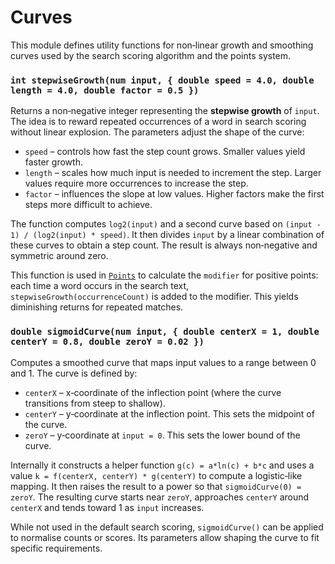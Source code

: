 # Curves

This module defines utility functions for non‑linear growth and smoothing curves used by the search scoring algorithm and the points system.

### `int stepwiseGrowth(num input, { double speed = 4.0, double length = 4.0, double factor = 0.5 })`

Returns a non‑negative integer representing the **stepwise growth** of `input`.  The idea is to reward repeated occurrences of a word in search scoring without linear explosion.  The parameters adjust the shape of the curve:

- `speed` – controls how fast the step count grows.  Smaller values yield faster growth.
- `length` – scales how much input is needed to increment the step.  Larger values require more occurrences to increase the step.
- `factor` – influences the slope at low values.  Higher factors make the first steps more difficult to achieve.

The function computes `log2(input)` and a second curve based on `(input - 1) / (log2(input) * speed)`.  It then divides `input` by a linear combination of these curves to obtain a step count.  The result is always non‑negative and symmetric around zero.

This function is used in [`Points`](Points.md) to calculate the `modifier` for positive points: each time a word occurs in the search text, `stepwiseGrowth(occurrenceCount)` is added to the modifier.  This yields diminishing returns for repeated matches.

### `double sigmoidCurve(num input, { double centerX = 1, double centerY = 0.8, double zeroY = 0.02 })`

Computes a smoothed curve that maps input values to a range between 0 and 1.  The curve is defined by:

- `centerX` – x‑coordinate of the inflection point (where the curve transitions from steep to shallow).
- `centerY` – y‑coordinate at the inflection point.  This sets the midpoint of the curve.
- `zeroY` – y‑coordinate at `input = 0`.  This sets the lower bound of the curve.

Internally it constructs a helper function `g(c) = a*ln(c) + b*c` and uses a value `k = f(centerX, centerY) * g(centerY)` to compute a logistic‑like mapping.  It then raises the result to a power so that `sigmoidCurve(0) = zeroY`.  The resulting curve starts near `zeroY`, approaches `centerY` around `centerX` and tends toward 1 as `input` increases.

While not used in the default search scoring, `sigmoidCurve()` can be applied to normalise counts or scores.  Its parameters allow shaping the curve to fit specific requirements.
